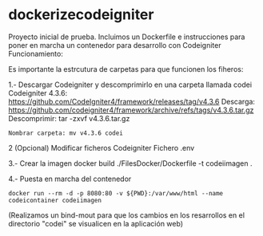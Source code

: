 # dockerizecodeigniter
Proyecto inicial de prueba. 
Incluimos un Dockerfile e instrucciones para poner en marcha un contenedor para desarrollo con Codeigniter
Funcionamiento:

Es importante la estrcutura de carpetas para que funcionen los fiheros:

1.- Descargar Codeigniter y descomprimirlo en una carpeta llamada codei
   Codeigniter 4.3.6: https://github.com/CodeIgniter4/framework/releases/tag/v4.3.6
	Descarga: https://github.com/codeigniter4/framework/archive/refs/tags/v4.3.6.tar.gz
 	Descomprimir: tar -zxvf v4.3.6.tar.gz
	
	Nombrar carpeta: mv v4.3.6 codei
	
2 (Opcional) Modificar ficheros Codeigniter
	Fichero .env
	
3.- Crear la imagen
	docker build ./FilesDocker/Dockerfile -t codeiimagen .

4.- Puesta en marcha del contenedor

	docker run --rm -d -p 8080:80 -v ${PWD}:/var/www/html --name codeicontainer codeiimagen
(Realizamos un bind-mout para que los cambios en los resarrollos en el directorio "codei" se visualicen en la aplicación web)
